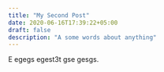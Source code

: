 ```yaml
---
title: "My Second Post"
date: 2020-06-16T17:39:22+05:00
draft: false
description: "A some words about anything"
---
```


E egegs egest3t gse gesgs.
